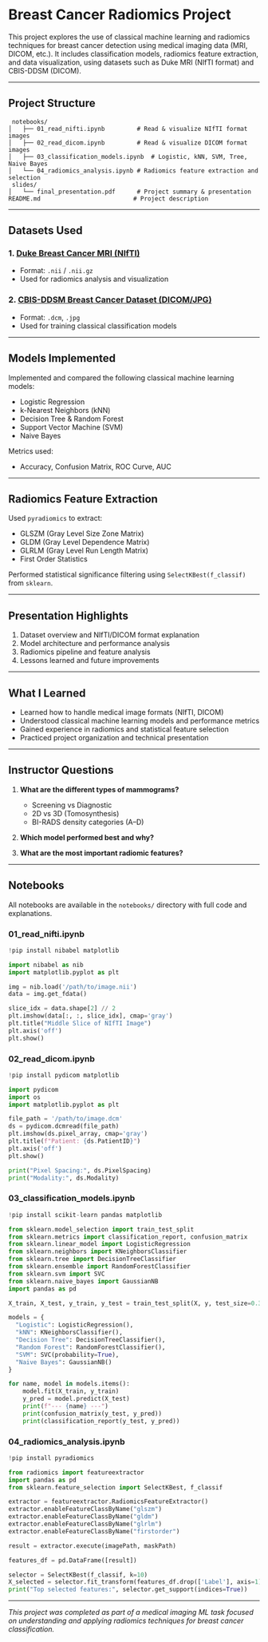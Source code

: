 # Breast Cancer Radiomics Project

This project explores the use of classical machine learning and radiomics techniques for breast cancer detection using medical imaging data (MRI, DICOM, etc.). It includes classification models, radiomics feature extraction, and data visualization, using datasets such as Duke MRI (NIfTI format) and CBIS-DDSM (DICOM).

---

##  Project Structure 

```
 notebooks/
│   ├── 01_read_nifti.ipynb         # Read & visualize NIfTI format images
│   ├── 02_read_dicom.ipynb         # Read & visualize DICOM format images
│   ├── 03_classification_models.ipynb  # Logistic, kNN, SVM, Tree, Naive Bayes
│   └── 04_radiomics_analysis.ipynb # Radiomics feature extraction and selection
 slides/
│   └── final_presentation.pdf      # Project summary & presentation
README.md                          # Project description
```

---

##  Datasets Used 

### 1. [Duke Breast Cancer MRI (NIfTI)](https://www.kaggle.com/datasets/madhava20217/duke-breast-cancer-mri-nifti-pre-and-post-1-only)
- Format: `.nii` / `.nii.gz`
- Used for radiomics analysis and visualization

### 2. [CBIS-DDSM Breast Cancer Dataset (DICOM/JPG)](https://www.kaggle.com/datasets/awsaf49/cbis-ddsm-breast-cancer-image-dataset)
- Format: `.dcm`, `.jpg`
- Used for training classical classification models


---

##  Models Implemented 

Implemented and compared the following classical machine learning models:
- Logistic Regression
- k-Nearest Neighbors (kNN)
- Decision Tree & Random Forest
- Support Vector Machine (SVM)
- Naive Bayes

Metrics used:
- Accuracy, Confusion Matrix, ROC Curve, AUC

---

##  Radiomics Feature Extraction 

Used `pyradiomics` to extract:
- GLSZM (Gray Level Size Zone Matrix)
- GLDM (Gray Level Dependence Matrix)
- GLRLM (Gray Level Run Length Matrix)
- First Order Statistics

Performed statistical significance filtering using `SelectKBest(f_classif)` from `sklearn`.

---

##  Presentation Highlights 

1. Dataset overview and NIfTI/DICOM format explanation
2. Model architecture and performance analysis
3. Radiomics pipeline and feature analysis
4. Lessons learned and future improvements

---

##  What I Learned 

- Learned how to handle medical image formats (NIfTI, DICOM)
- Understood classical machine learning models and performance metrics
- Gained experience in radiomics and statistical feature selection
- Practiced project organization and technical presentation

---

##  Instructor Questions 

1. **What are the different types of mammograms?**
   - Screening vs Diagnostic
   - 2D vs 3D (Tomosynthesis)
   - BI-RADS density categories (A–D)

2. **Which model performed best and why?**
3. **What are the most important radiomic features?**

---

##  Notebooks

All notebooks are available in the `notebooks/` directory with full code and explanations.

###  01_read_nifti.ipynb
```python
!pip install nibabel matplotlib

import nibabel as nib
import matplotlib.pyplot as plt

img = nib.load('/path/to/image.nii')
data = img.get_fdata()

slice_idx = data.shape[2] // 2
plt.imshow(data[:, :, slice_idx], cmap='gray')
plt.title("Middle Slice of NIfTI Image")
plt.axis('off')
plt.show()
```

###  02_read_dicom.ipynb
```python
!pip install pydicom matplotlib

import pydicom
import os
import matplotlib.pyplot as plt

file_path = '/path/to/image.dcm'
ds = pydicom.dcmread(file_path)
plt.imshow(ds.pixel_array, cmap='gray')
plt.title(f"Patient: {ds.PatientID}")
plt.axis('off')
plt.show()

print("Pixel Spacing:", ds.PixelSpacing)
print("Modality:", ds.Modality)
```

###  03_classification_models.ipynb
```python
!pip install scikit-learn pandas matplotlib

from sklearn.model_selection import train_test_split
from sklearn.metrics import classification_report, confusion_matrix
from sklearn.linear_model import LogisticRegression
from sklearn.neighbors import KNeighborsClassifier
from sklearn.tree import DecisionTreeClassifier
from sklearn.ensemble import RandomForestClassifier
from sklearn.svm import SVC
from sklearn.naive_bayes import GaussianNB
import pandas as pd

X_train, X_test, y_train, y_test = train_test_split(X, y, test_size=0.3, random_state=42)

models = {
  "Logistic": LogisticRegression(),
  "kNN": KNeighborsClassifier(),
  "Decision Tree": DecisionTreeClassifier(),
  "Random Forest": RandomForestClassifier(),
  "SVM": SVC(probability=True),
  "Naive Bayes": GaussianNB()
}

for name, model in models.items():
    model.fit(X_train, y_train)
    y_pred = model.predict(X_test)
    print(f"--- {name} ---")
    print(confusion_matrix(y_test, y_pred))
    print(classification_report(y_test, y_pred))
```

###  04_radiomics_analysis.ipynb
```python
!pip install pyradiomics

from radiomics import featureextractor
import pandas as pd
from sklearn.feature_selection import SelectKBest, f_classif

extractor = featureextractor.RadiomicsFeatureExtractor()
extractor.enableFeatureClassByName("glszm")
extractor.enableFeatureClassByName("gldm")
extractor.enableFeatureClassByName("glrlm")
extractor.enableFeatureClassByName("firstorder")

result = extractor.execute(imagePath, maskPath)

features_df = pd.DataFrame([result])

selector = SelectKBest(f_classif, k=10)
X_selected = selector.fit_transform(features_df.drop(['Label'], axis=1), features_df['Label'])
print("Top selected features:", selector.get_support(indices=True))
```

---

*This project was completed as part of a medical imaging ML task focused on understanding and applying radiomics techniques for breast cancer classification.*

